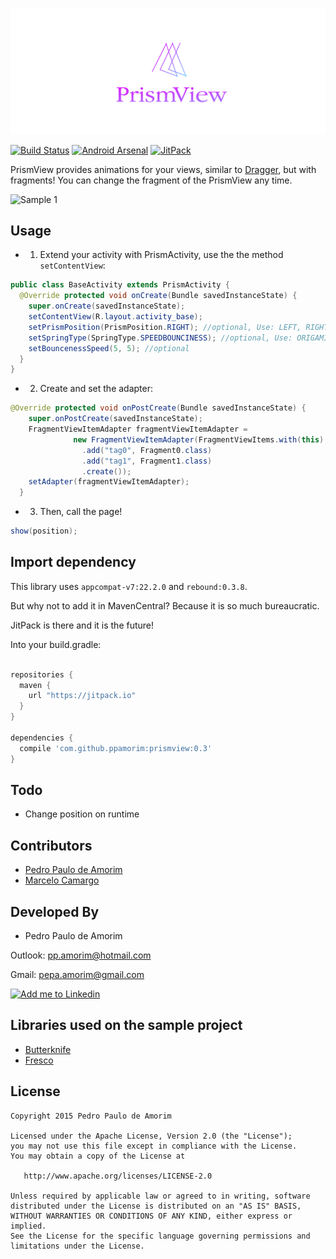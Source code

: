![Logo 1][10]

[![Build Status](https://api.travis-ci.org/ppamorim/Cult.svg?branch=master)](https://travis-ci.org/ppamorim/PrismView)
[![Android Arsenal](https://img.shields.io/badge/Android%20Arsenal-PrismView-brightgreen.svg?style=flat)](https://android-arsenal.com/details/1/2166)
[![JitPack](https://img.shields.io/github/release/ppamorim/PrismView.svg?label=JitPack%20Maven)](https://jitpack.io/#ppamorim/PrismView)

PrismView provides animations for your views, similar to [Dragger][4], but with fragments!
You can change the fragment of the PrismView any time.

![Sample 1][11]

Usage
-----

* 1. Extend your activity with PrismActivity, use the the method `setContentView`:

```java
public class BaseActivity extends PrismActivity {
  @Override protected void onCreate(Bundle savedInstanceState) {
    super.onCreate(savedInstanceState);
    setContentView(R.layout.activity_base);
    setPrismPosition(PrismPosition.RIGHT); //optional, Use: LEFT, RIGHT, TOP, BOTTOM
    setSpringType(SpringType.SPEEDBOUNCINESS); //optional, Use: ORIGAMI, SPEEDBOUNCINESS
    setBouncenessSpeed(5, 5); //optional
  }
}
```

* 2. Create and set the adapter:

```java
@Override protected void onPostCreate(Bundle savedInstanceState) {
    super.onPostCreate(savedInstanceState);
    FragmentViewItemAdapter fragmentViewItemAdapter =
              new FragmentViewItemAdapter(FragmentViewItems.with(this)
                .add("tag0", Fragment0.class)
                .add("tag1", Fragment1.class)
                .create());
    setAdapter(fragmentViewItemAdapter);
  }

```

* 3. Then, call the page!

```java
show(position);
```

Import dependency
--------------------------------

This library uses `appcompat-v7:22.2.0` and `rebound:0.3.8`.

But why not to add it in MavenCentral?
Because it is so much bureaucratic.

JitPack is there and it is the future!

Into your build.gradle:

```groovy

repositories {
  maven {
    url "https://jitpack.io"
  }
}

dependencies {
  compile 'com.github.ppamorim:prismview:0.3'
}
```

Todo
----

* Change position on runtime

Contributors
------------

* [Pedro Paulo de Amorim][3]
* [Marcelo Camargo][666]

Developed By
------------

* Pedro Paulo de Amorim

Outlook: <pp.amorim@hotmail.com>

Gmail: <pepa.amorim@gmail.com>

<a href="https://www.linkedin.com/profile/view?id=185411359">
  <img alt="Add me to Linkedin" src="http://imageshack.us/a/img41/7877/smallld.png" />
</a>

Libraries used on the sample project
------------------------------------

* [Butterknife][5]
* [Fresco][6]

License
-------

    Copyright 2015 Pedro Paulo de Amorim

    Licensed under the Apache License, Version 2.0 (the "License");
    you may not use this file except in compliance with the License.
    You may obtain a copy of the License at

       http://www.apache.org/licenses/LICENSE-2.0

    Unless required by applicable law or agreed to in writing, software
    distributed under the License is distributed on an "AS IS" BASIS,
    WITHOUT WARRANTIES OR CONDITIONS OF ANY KIND, either express or implied.
    See the License for the specific language governing permissions and
    limitations under the License.

[3]: https://github.com/ppamorim/
[4]: https://github.com/ppamorim/Dragger
[5]: https://github.com/JakeWharton/butterknife
[6]: https://github.com/facebook/fresco
[10]: ./art/logo.png
[11]: ./art/sample.gif
[666]: https://github.com/haskellcamargo/
